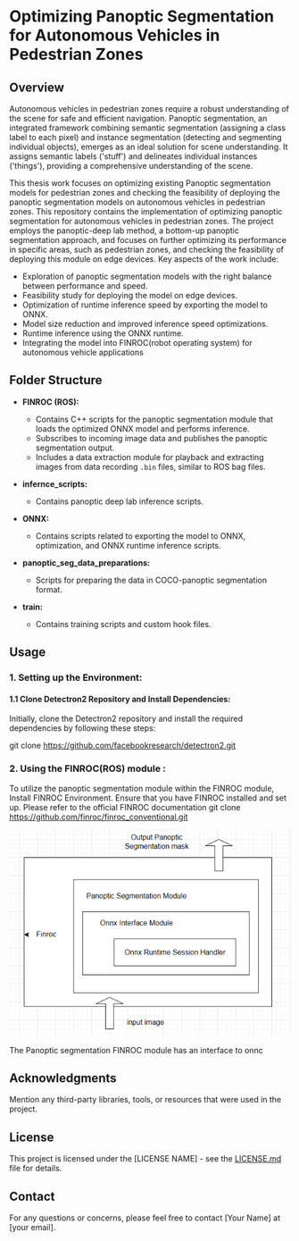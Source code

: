 # Optimizing Panoptic Segmentation for Autonomous Vehicles in Pedestrian Zones
## Overview

Autonomous vehicles in pedestrian zones require a robust understanding of the scene for safe and efficient navigation. Panoptic segmentation, an integrated framework combining semantic segmentation (assigning a class label to each pixel) and instance segmentation (detecting and segmenting individual objects), emerges as an ideal solution for scene understanding. It assigns semantic labels ('stuff') and delineates individual instances ('things'), providing a comprehensive understanding of the scene. 

This thesis work focuses on optimizing existing Panoptic segmentation models for pedestrian zones and checking the feasibility of deploying the panoptic segmentation models on autonomous vehicles in pedestrian zones. This repository contains the implementation of optimizing panoptic segmentation for autonomous vehicles in pedestrian zones. The project employs the panoptic-deep lab method, a bottom-up panoptic segmentation approach, and focuses on further optimizing its performance in specific areas, such as pedestrian zones, and checking the feasibility of deploying this module on edge devices. Key aspects of the work include:

- Exploration of panoptic segmentation models with the right balance between performance and speed.
- Feasibility study for deploying the model on edge devices.
- Optimization of runtime inference speed by exporting the model to ONNX.
- Model size reduction and improved inference speed optimizations.
- Runtime inference using the ONNX runtime.
- Integrating the model into FINROC(robot operating system) for autonomous vehicle applications

## Folder Structure

- **FINROC (ROS):**
  - Contains C++ scripts for the panoptic segmentation module that loads the optimized ONNX model and performs inference.
  - Subscribes to incoming image data and publishes the panoptic segmentation output.
  - Includes a data extraction module for playback and extracting images from data recording `.bin` files, similar to ROS bag files.

- **infernce_scripts:**
  - Contains panoptic deep lab inference scripts.

- **ONNX:**
  - Contains scripts related to exporting the model to ONNX, optimization, and ONNX runtime inference scripts.

- **panoptic_seg_data_preparations:**
  - Scripts for preparing the data in COCO-panoptic segmentation format.

- **train:**
  - Contains training scripts and custom hook files.

## Usage

### 1. Setting up the Environment:

#### 1.1 Clone Detectron2 Repository and Install Dependencies:

Initially, clone the Detectron2 repository and install the required dependencies by following these steps:

git clone https://github.com/facebookresearch/detectron2.git

### 2. Using the FINROC(ROS) module : 
To utilize the panoptic segmentation module within the FINROC module, Install FINROC Environment. Ensure that you have FINROC installed and set up. Please refer to the official FINROC documentation git clone https://github.com/finroc/finroc_conventional.git

![FINROC Module Overview](documents/Flow_chart_finroc_onnx_infernce.png)


The Panoptic segmentation FINROC module has an interface to onnc 
## Acknowledgments

Mention any third-party libraries, tools, or resources that were used in the project.

## License

This project is licensed under the [LICENSE NAME] - see the [LICENSE.md](LICENSE.md) file for details.

## Contact

For any questions or concerns, please feel free to contact [Your Name] at [your email].
